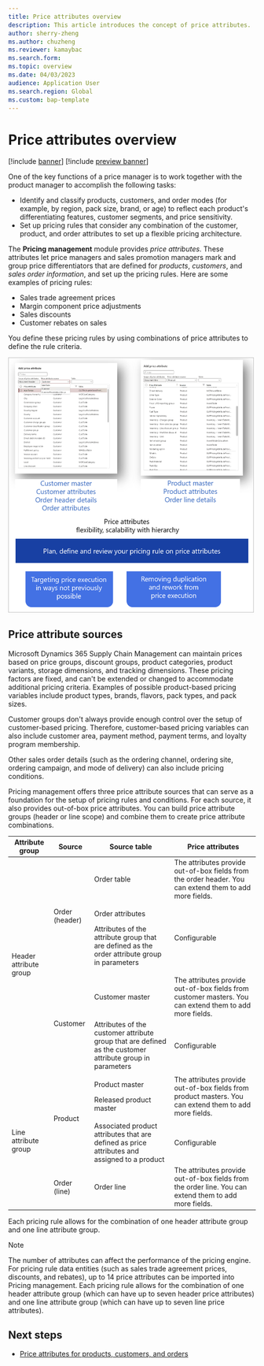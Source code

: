 ```yaml
---
title: Price attributes overview
description: This article introduces the concept of price attributes.
author: sherry-zheng
ms.author: chuzheng
ms.reviewer: kamaybac
ms.search.form:
ms.topic: overview
ms.date: 04/03/2023
audience: Application User
ms.search.region: Global
ms.custom: bap-template
---
```


# Price attributes overview

[!include [banner](../includes/banner.md)]
[!include [preview banner](../includes/preview-banner.md)]
<!-- KFM: Preview until further notice -->

One of the key functions of a price manager is to work together with the product manager to accomplish the following tasks:

- Identify and classify products, customers, and order modes (for example, by region, pack size, brand, or age) to reflect each product's differentiating features, customer segments, and price sensitivity.
- Set up pricing rules that consider any combination of the customer, product, and order attributes to set up a flexible pricing architecture.

The **Pricing management** module provides *price attributes*. These attributes let price managers and sales promotion managers mark and group price differentiators that are defined for *products*, *customers*, and *sales order information*, and set up the pricing rules. Here are some examples of pricing rules:

- Sales trade agreement prices
- Margin component price adjustments
- Sales discounts
- Customer rebates on sales

You define these pricing rules by using combinations of price attributes to define the rule criteria.

[<img src="media/price-attributes.png" alt="Price attributes." title="Price attributes" width="500" />](media/price-attributes.png#lightbox)

## Price attribute sources

Microsoft Dynamics 365 Supply Chain Management can maintain prices based on price groups, discount groups, product categories, product variants, storage dimensions, and tracking dimensions. These pricing factors are fixed, and can't be extended or changed to accommodate additional pricing criteria. Examples of possible product-based pricing variables include product types, brands, flavors, pack types, and pack sizes.

Customer groups don't always provide enough control over the setup of customer-based pricing. Therefore, customer-based pricing variables can also include customer area, payment method, payment terms, and loyalty program membership.

Other sales order details (such as the ordering channel, ordering site, ordering campaign, and mode of delivery) can also include pricing conditions.

Pricing management offers three price attribute sources that can serve as a foundation for the setup of pricing rules and conditions. For each source, it also provides out-of-box price attributes. You can build price attribute groups (header or line scope) and combine them to create price attribute combinations.

<table>
<thead>
<tr>
<th>Attribute group</th>
<th>Source</th>
<th>Source table</th>
<th>Price attributes</th>
</tr>
</thead>
<tbody>
<tr>
<td rowspan="4">Header attribute group</td>
<td rowspan="2">Order (header)</td>
<td>Order table</td>
<td>The attributes provide out-of-box fields from the order header. You can extend them to add more fields.</td>
</tr>
<tr>
<td><p>Order attributes</p><p>Attributes of the attribute group that are defined as the order attribute group in parameters</p></td>
<td>Configurable</td>
</tr>
<tr>
<td rowspan="2">Customer</td>
<td>Customer master</td>
<td>The attributes provide out-of-box fields from customer masters. You can extend them to add more fields.</td>
</tr>
<tr>
<td>Attributes of the customer attribute group that are defined as the customer attribute group in parameters</td>
<td>Configurable</td>
</tr>
<tr>
<td rowspan="3">Line attribute group</td>
<td rowspan="2">Product</td>
<td><p>Product master</p><p>Released product master</p></td>
<td>The attributes provide out-of-box fields from product masters. You can extend them to add more fields.</td>
</tr>
<tr>
<td>Associated product attributes that are defined as price attributes and assigned to a product</td>
<td>Configurable</td>
</tr>
<tr>
<td>Order (line)</td>
<td>Order line</td>
<td>The attributes provide out-of-box fields from the order line. You can extend them to add more fields.</td>
</tr>
</tbody>
</table>

Each pricing rule allows for the combination of one header attribute group and one line attribute group.

> [!NOTE]
> The number of attributes can affect the performance of the pricing engine. For pricing rule data entities (such as sales trade agreement prices, discounts, and rebates), up to 14 price attributes can be imported into Pricing management. Each pricing rule allows for the combination of one header attribute group (which can have up to seven header price attributes) and one line attribute group (which can have up to seven line price attributes).

## Next steps

- [Price attributes for products, customers, and orders](price-attributes-setup.md)
